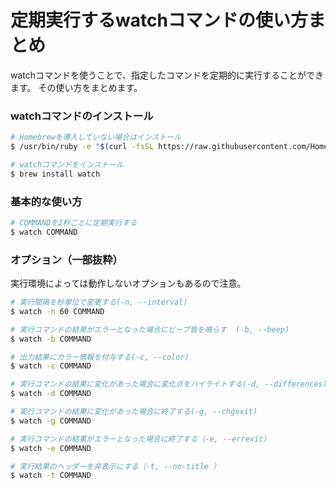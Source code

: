 # 定期実行するwatchコマンドの使い方まとめ
watchコマンドを使うことで、指定したコマンドを定期的に実行することができます。
その使い方をまとめます。

### watchコマンドのインストール

``` sh
# Homebrewを導入していない場合はインストール
$ /usr/bin/ruby -e "$(curl -fsSL https://raw.githubusercontent.com/Homebrew/install/master/install)"

# watchコマンドをインストール
$ brew install watch
```

### 基本的な使い方

``` sh
# COMMANDを2秒ごとに定期実行する
$ watch COMMAND
```

### オプション（一部抜粋）
実行環境によっては動作しないオプションもあるので注意。

``` sh
# 実行間隔を秒単位で変更する(-n, --interval)
$ watch -n 60 COMMAND

# 実行コマンドの結果がエラーとなった場合にビープ音を鳴らす  (-b, --beep)            
$ watch -b COMMAND

# 出力結果にカラー情報を付与する(-c, --color)
$ watch -c COMMAND

# 実行コマンドの結果に変化があった場合に変化点をハイライトする(-d, --differences)
$ watch -d COMMAND

# 実行コマンドの結果に変化があった場合に終了する(-g, --chgexit)
$ watch -g COMMAND

# 実行コマンドの結果がエラーとなった場合に終了する（-e, --errexit）
$ watch -e COMMAND

# 実行結果のヘッダーを非表示にする（-t, --no-title ）
$ watch -t COMMAND
```



